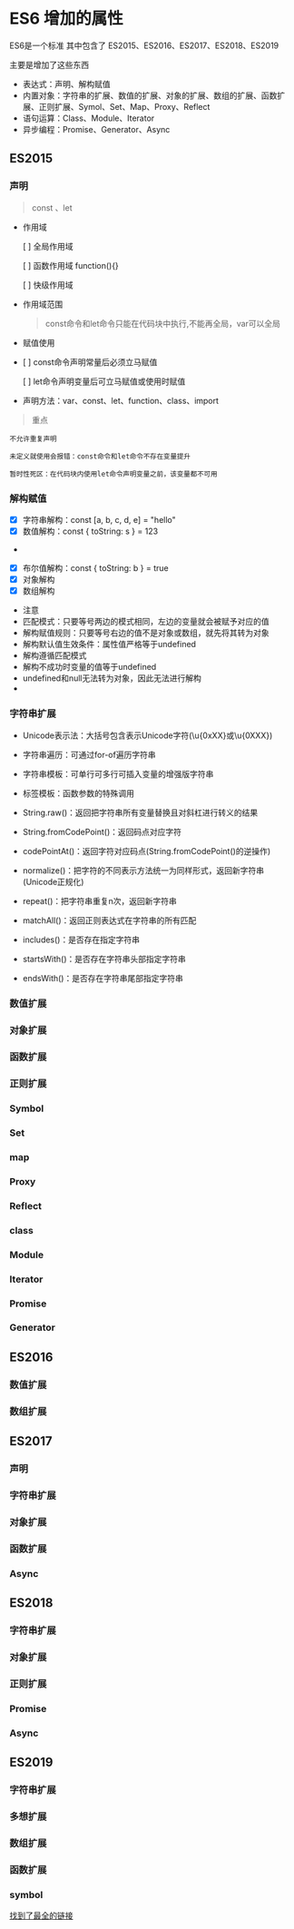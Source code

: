 # ES6 增加的属性

ES6是一个标准 其中包含了 ES2015、ES2016、ES2017、ES2018、ES2019

主要是增加了这些东西
- 表达式：声明、解构赋值
- 内置对象：字符串的扩展、数值的扩展、对象的扩展、数组的扩展、函数扩展、正则扩展、Symol、Set、Map、Proxy、Reflect
- 语句运算：Class、Module、Iterator
- 异步编程：Promise、Generator、Async

## ES2015


### 声明

> const 、let

- 作用域
    
    [ ] 全局作用域

    [ ] 函数作用域 function(){}
    
    [ ] 快级作用域
    
- 作用域范围

   > const命令和let命令只能在代码块中执行,不能再全局，var可以全局
    
- 赋值使用
- 
    [ ] const命令声明常量后必须立马赋值

    [ ] let命令声明变量后可立马赋值或使用时赋值
    
- 声明方法：var、const、let、function、class、import

> 重点

    不允许重复声明
    
    未定义就使用会报错：const命令和let命令不存在变量提升
    
    暂时性死区：在代码块内使用let命令声明变量之前，该变量都不可用
    

### 解构赋值
- [x]  字符串解构：const [a, b, c, d, e] = "hello"
- [x]  数值解构：const { toString: s } = 123
- 
- [x]  布尔值解构：const { toString: b } = true
- [x] 对象解构
- [x]  数组解构

- 注意
- 匹配模式：只要等号两边的模式相同，左边的变量就会被赋予对应的值
- 解构赋值规则：只要等号右边的值不是对象或数组，就先将其转为对象
- 解构默认值生效条件：属性值严格等于undefined
- 解构遵循匹配模式
- 解构不成功时变量的值等于undefined
- undefined和null无法转为对象，因此无法进行解构
- 


### 字符串扩展
- Unicode表示法：大括号包含表示Unicode字符(\u{0xXX}或\u{0XXX})

- 字符串遍历：可通过for-of遍历字符串
- 字符串模板：可单行可多行可插入变量的增强版字符串
- 标签模板：函数参数的特殊调用
- String.raw()：返回把字符串所有变量替换且对斜杠进行转义的结果
- String.fromCodePoint()：返回码点对应字符
- codePointAt()：返回字符对应码点(String.fromCodePoint()的逆操作)
- normalize()：把字符的不同表示方法统一为同样形式，返回新字符串(Unicode正规化)
- repeat()：把字符串重复n次，返回新字符串
- matchAll()：返回正则表达式在字符串的所有匹配
- includes()：是否存在指定字符串
- startsWith()：是否存在字符串头部指定字符串
- endsWith()：是否存在字符串尾部指定字符串

### 数值扩展


### 对象扩展

### 函数扩展

### 正则扩展

### Symbol

### Set 

### map


### Proxy

### Reflect

### class

### Module

### Iterator

### Promise

### Generator


## ES2016

### 数值扩展
### 数组扩展

## ES2017
### 声明
### 字符串扩展
### 对象扩展
### 函数扩展
### Async

## ES2018

### 字符串扩展
### 对象扩展
### 正则扩展
### Promise 
### Async

## ES2019

### 字符串扩展
### 多想扩展
### 数组扩展
### 函数扩展
### symbol



[找到了最全的链接](https://juejin.im/post/5d9bf530518825427b27639d#heading-39)
    